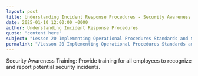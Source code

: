 ```yaml
---
layout: post
title: Understanding Incident Response Procedures - Security Awareness Training
date: 2025-01-10 12:00:00 -0000
author: Understanding Incident Response Procedures
quote: "content here"
subject: "Lesson 20 Implementing Operational Procedures Standards and Specifications"
permalink: "/Lesson 20 Implementing Operational Procedures Standards and Specifications/Understanding Incident Response Procedures/Understanding Incident Response Procedures - Security Awareness Training"
---
```


Security Awareness Training: Provide training for all employees to recognize and report potential security incidents.
